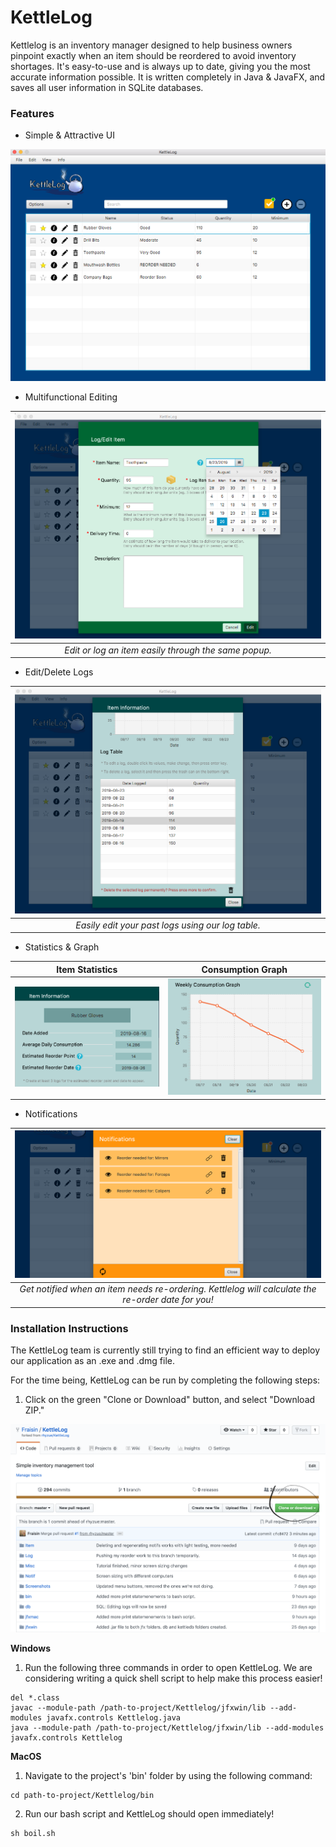 # KettleLog

Kettlelog is an inventory manager designed to help business owners pinpoint exactly when an item should be reordered to avoid inventory shortages. It's easy-to-use and is always up to date, giving you the most accurate information possible. It is written completely in Java & JavaFX, and saves all user information in SQLite databases.

### Features

* Simple & Attractive UI 

![](https://github.com/Fraisin/KettleLog/blob/master/Screenshots/maintable.png) 

* Multifunctional Editing

| ![](https://github.com/Fraisin/KettleLog/blob/master/Screenshots/edit.png) | 
|:--:| 
| *Edit or log an item easily through the same popup.* |

* Edit/Delete Logs

| ![](https://github.com/Fraisin/KettleLog/blob/master/Screenshots/logtable.png) | 
|:--:| 
| *Easily edit your past logs using our log table.* |

* Statistics & Graph 

Item Statistics            |  Consumption Graph
:-------------------------:|:-------------------------:
![](https://github.com/Fraisin/KettleLog/blob/master/Screenshots/stats.png)  |  ![](https://github.com/Fraisin/KettleLog/blob/master/Screenshots/graph.png)

* Notifications

| <img src="https://github.com/Fraisin/KettleLog/blob/master/Screenshots/notifs.png"/> | 
|:--:| 
| *Get notified when an item needs re-ordering. Kettlelog will calculate the re-order date for you!* |

### Installation Instructions

The KettleLog team is currently still trying to find an efficient way to deploy our application as an .exe and .dmg file. 

For the time being, KettleLog can be run by completing the following steps: 

1. Click on the green "Clone or Download" button, and select "Download ZIP."

![](https://github.com/Fraisin/KettleLog/blob/master/Screenshots/clone.png) 

**Windows**
1. Run the following three commands in order to open KettleLog. 
We are considering writing a quick shell script to help make this process easier!

```
del *.class
javac --module-path /path-to-project/Kettlelog/jfxwin/lib --add-modules javafx.controls Kettlelog.java
java --module-path /path-to-project/Kettlelog/jfxwin/lib --add-modules javafx.controls Kettlelog
```
**MacOS**

1. Navigate to the project's 'bin' folder by using the following command: 

```
cd path-to-project/Kettlelog/bin
```
2. Run our bash script and KettleLog should open immediately!

```
sh boil.sh
```
